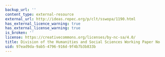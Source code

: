 ```yaml
---
backup_url: ''
content_type: external-resource
external_url: http://ideas.repec.org/p/clt/sswopa/1190.html
has_external_licence_warning: true
has_external_license_warning: true
is_broken: ''
license: https://creativecommons.org/licenses/by-nc-sa/4.0/
title: Division of the Humanities and Social Sciences Working Paper No. 1190
uid: 97ead9da-9ab5-4796-916d-9f4b7b3b833b
---
```

